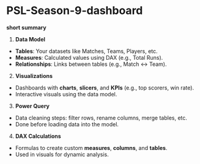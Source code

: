 # PSL-Season-9-dashboard
 **short summary** 

1. **Data Model**

* **Tables**: Your datasets like Matches, Teams, Players, etc.
* **Measures**: Calculated values using DAX (e.g., Total Runs).
* **Relationships**: Links between tables (e.g., Match ↔ Team).

2. **Visualizations**

* Dashboards with **charts**, **slicers**, and **KPIs** (e.g., top scorers, win rate).
* Interactive visuals using the data model.

3. **Power Query**

* Data cleaning steps: filter rows, rename columns, merge tables, etc.
* Done before loading data into the model.

4. **DAX Calculations**

* Formulas to create custom **measures**, **columns**, and **tables**.
* Used in visuals for dynamic analysis.

